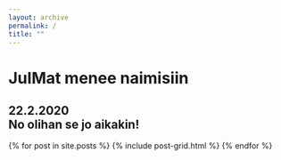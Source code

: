 ```yaml
---
layout: archive
permalink: /
title: ""
---
```


<div class="wrap page-lead-content">
	<h1>JulMat menee naimisiin</h1>
	<h2>22.2.2020 <br>
	No olihan se jo aikakin!</h2>
</div>

<div class="tiles">
{% for post in site.posts %}
	{% include post-grid.html %}
{% endfor %}
</div><!-- /.tiles -->

